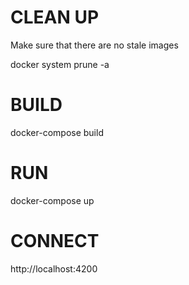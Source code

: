 # CLEAN UP

Make sure that there are no stale images

docker system prune -a

# BUILD

docker-compose build

# RUN

docker-compose up

# CONNECT

http://localhost:4200
